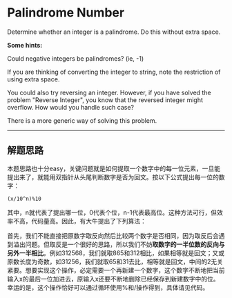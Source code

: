 # Palindrome Number #
Determine whether an integer is a palindrome. Do this without extra space.

**Some hints:**

Could negative integers be palindromes? (ie, -1)

If you are thinking of converting the integer to string, note the restriction of using extra space.

You could also try reversing an integer. However, if you have solved the problem "Reverse Integer", you know that the reversed integer might overflow. How would you handle such case?

There is a more generic way of solving this problem.

---

## 解题思路 ##
本题思路也十分easy，关键问题就是如何提取一个数字中的每一位元素，一旦能提出来了，就能用双指针从头尾判断数字是否为回文。按以下公式提出每一位的数字：
```
(x/10^n)%10
```
其中，n就代表了提出哪一位，0代表个位，n-1代表最高位。这种方法可行，但效率不高，代码量高。因此，有大牛提出了下列算法：

首先，我们不能直接把原数字取反向然后比较两个数字是否相同，因为取反后会遇到溢出问题。但取反是一个很好的思路，所以我们不妨**取数字的一半位数的反向与另外一半相比**。例如312568，我们就取865和312相比，如果相等就是回文；又或原数长度为奇数，如31256，我们就取65和31去比，相等就是回文，中间的2无关紧要。想要实现这个操作，必定需要一个再新建一个数字，这个数字不断地把当前输入x的最后一位加进去，原输入x还要不断地删除已经保存到新建数字中的位。幸运的是，这个操作恰好可以通过循环使用%和/操作得到，具体请见代码。